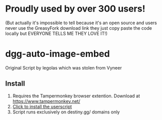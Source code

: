 # Proudly used by over 300 users! 
(But actually it's impossible to tell because it's an open source and users never use the GreasyFork download link they just copy paste the code locally
but EVERYONE TELLS ME THEY LOVE IT!)

# dgg-auto-image-embed
Original Script by legolas which was stolen from Vyneer

## Install
1. Requires the Tampermonkey browser extention. Download at https://www.tampermonkey.net/
2. [Click to install the userscript](https://greasyfork.org/en/scripts/547316-dgg-auto-image-embed)
3. Script runs exclusively on destiny.gg/ domains only
